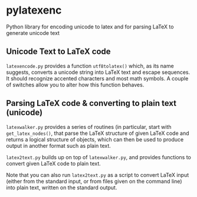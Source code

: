 pylatexenc
==========

Python library for encoding unicode to latex and for parsing LaTeX to generate unicode
text


Unicode Text to LaTeX code
--------------------------

`latexencode.py` provides a function `utf8tolatex()` which, as its name suggests, converts
a unicode string into LaTeX text and escape sequences. It should recognize accented
characters and most math symbols. A couple of switches allow you to alter how this
function behaves.


Parsing LaTeX code & converting to plain text (unicode)
-------------------------------------------------------

`latexwalker.py` provides a series of routines (in particular, start with
`get_latex_nodes()`, that parse the LaTeX structure of given LaTeX code and returns a
logical structure of objects, which can then be used to produce output in another format
such as plain text.

`latex2text.py` builds up on top of `latexwalker.py`, and provides functions to convert
given LaTeX code to plain text.

Note that you can also run `latex2text.py` as a script to convert LaTeX input (either from
the standard input, or from files given on the command line) into plain text, written on
the standard output.
